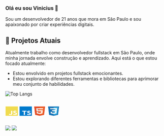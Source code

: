 ### Olá eu sou Vinicius 👋 

Sou um desenvolvedor de 21 anos que mora em São Paulo e sou apaixonado por criar experiências digitais.


## 🔭 Projetos Atuais

Atualmente trabalho como desenvolvedor fullstack em São Paulo, onde minha jornada envolve construção e aprendizado. Aqui está o que estou focado atualmente:

- Estou envolvido em projetos fullstack emocionantes.
- Estou explorando diferentes ferramentas e bibliotecas para aprimorar meu conjunto de habilidades.

![Top Langs](https://github-readme-stats.vercel.app/api/top-langs/?username=ViniciusOnii&layout=compact)

<div style="display: inline_block"><br>
  <img align="center" alt="Rafa-Js" height="30" width="40" src="https://raw.githubusercontent.com/devicons/devicon/master/icons/javascript/javascript-plain.svg">
  <img align="center" alt="Rafa-Ts" height="30" width="40" src="https://raw.githubusercontent.com/devicons/devicon/master/icons/typescript/typescript-plain.svg">
  <img align="center" alt="Rafa-HTML" height="30" width="40" src="https://raw.githubusercontent.com/devicons/devicon/master/icons/html5/html5-original.svg">
  <img align="center" alt="Rafa-CSS" height="30" width="40" src="https://raw.githubusercontent.com/devicons/devicon/master/icons/css3/css3-original.svg">
</div>
  
  ##
 
<div> 
  
  <a href = "mailto:antonio.vinixd60@gmail.com"><img src="https://img.shields.io/badge/-Gmail-%23333?style=for-the-badge&logo=gmail&logoColor=white" target="_blank"></a>
  <a href="https://www.linkedin.com/in/antonio-vinicius-0b90b1276/" target="_blank"><img src="https://img.shields.io/badge/-LinkedIn-%230077B5?style=for-the-badge&logo=linkedin&logoColor=white" target="_blank"></a> 
  
</div>
